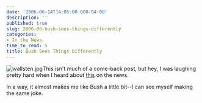 ```yaml
---
date: '2006-06-14T14:05:00.000-04:00'
description: ''
published: true
slug: 2006-06-bush-sees-things-differently
categories:
- In the News
time_to_read: 5
title: Bush Sees Things Differently
---
```




![wallsten.jpg](wallsten.jpg)This isn't much of a come-back post, but hey, I was laughing pretty hard when I heard about [this](http://thinkprogress.org/2006/06/14/bush-reporter-shades/) on the news.

In a way, it almost makes me like Bush a little bit--I can see myself making the same joke.